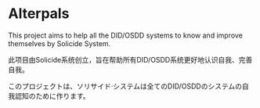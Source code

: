 # Alterpals
This project aims to help all the DID/OSDD systems to know and improve themselves by Solicide System.

此项目由Solicide系统创立，旨在帮助所有DID/OSDD系统更好地认识自我、完善自我。

このプロジェクトは、ソリサイド·システムは全てのDID/OSDDのシステムの自我認知のために作ります。
